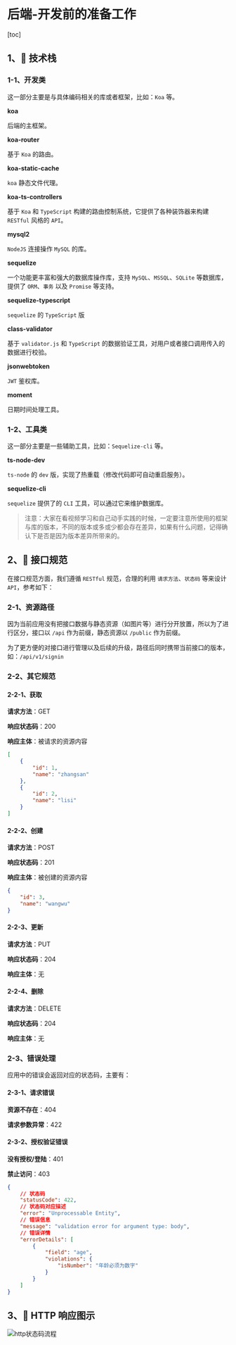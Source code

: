 # 后端-开发前的准备工作

[toc]

## 1、🍉 技术栈

### 1-1、开发类

这一部分主要是与具体编码相关的库或者框架，比如：`Koa` 等。

**koa**

后端的主框架。

**koa-router**

基于 `Koa` 的路由。

**koa-static-cache**

`koa` 静态文件代理。

**koa-ts-controllers**

基于 `Koa` 和 `TypeScript` 构建的路由控制系统，它提供了各种装饰器来构建 `RESTful` 风格的 `API`。

**mysql2**

`NodeJS` 连接操作 `MySQL` 的库。

**sequelize**

一个功能更丰富和强大的数据库操作库，支持 `MySQL`、`MSSQL`、`SQLite` 等数据库，提供了 `ORM`、`事务` 以及 `Promise` 等支持。

**sequelize-typescript**

`sequelize` 的 `TypeScript` 版

**class-validator**

基于 `validator.js` 和 `TypeScript` 的数据验证工具，对用户或者接口调用传入的数据进行校验。

**jsonwebtoken**

`JWT` 鉴权库。

**moment**

日期时间处理工具。

### 1-2、工具类

这一部分主要是一些辅助工具，比如：`Sequelize-cli` 等。

**ts-node-dev**

`ts-node`  的 `dev` 版，实现了热重载（修改代码即可自动重启服务）。

**sequelize-cli**

`sequelize` 提供了的 `CLI` 工具，可以通过它来维护数据库。

> 注意：大家在看视频学习和自己动手实践的时候，一定要注意所使用的框架与库的版本，不同的版本或多或少都会存在差异，如果有什么问题，记得确认下是否是因为版本差异所带来的。



## 2、🍓 接口规范

在接口规范方面，我们遵循 `RESTful` 规范，合理的利用 `请求方法`、`状态码` 等来设计 `API`，参考如下：

### 2-1、资源路径

因为当前应用没有把接口数据与静态资源（如图片等）进行分开放置，所以为了进行区分，接口以 `/api` 作为前缀，静态资源以 `/public` 作为前缀。

为了更方便的对接口进行管理以及后续的升级，路径后同时携带当前接口的版本，如：`/api/v1/signin`

### 2-2、其它规范

#### 2-2-1、获取

**请求方法**：GET

**响应状态码**：200

**响应主体**：被请求的资源内容

```json
[
  	{
        "id": 1,
        "name": "zhangsan"
    },
  	{
        "id": 2,
        "name": "lisi"
    }
]
```

#### 2-2-2、创建

**请求方法**：POST

**响应状态码**：201

**响应主体**：被创建的资源内容

```json
{
  	"id": 3,
  	"name": "wangwu"
}
```

#### 2-2-3、更新

**请求方法**：PUT

**响应状态码**：204

**响应主体**：无

#### 2-2-4、删除

**请求方法**：DELETE

**响应状态码**：204

**响应主体**：无

### 2-3、错误处理

应用中的错误会返回对应的状态码，主要有：

#### 2-3-1、请求错误

**资源不存在**：404

**请求参数异常**：422

#### 2-3-2、授权验证错误

**没有授权/登陆**：401

**禁止访问**：403

```json
{
  	// 状态码
    "statusCode": 422,
  	// 状态码对应描述
    "error": "Unprocessable Entity",
  	// 错误信息
    "message": "validation error for argument type: body",
  	// 错误详情
    "errorDetails": [
        {
            "field": "age",
            "violations": {
                "isNumber": "年龄必须为数字"
            }
        }
    ]
}
```



## 3、🍊 HTTP 响应图示

![http状态码流程](./assets/http状态码流程.png)

